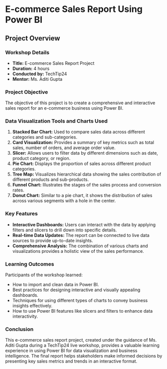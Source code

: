 # E-commerce Sales Report Using Power BI
## Project Overview

### Workshop Details
- **Title:** E-commerce Sales Report Project
- **Duration:** 4 hours
- **Conducted by:** TechTip24
- **Mentor:** Ms. Aditi Gupta

### Project Objective
The objective of this project is to create a comprehensive and interactive sales report for an e-commerce business using Power BI.

### Data Visualization Tools and Charts Used
1. **Stacked Bar Chart:** Used to compare sales data across different categories and sub-categories.
2. **Card Visualization:** Provides a summary of key metrics such as total sales, number of orders, and average order value.
3. **Slicer:** Allows users to filter data by different dimensions such as date, product category, or region.
4. **Pie Chart:** Displays the proportion of sales across different product categories.
5. **Tree Map:** Visualizes hierarchical data showing the sales contribution of different products and sub-products.
6. **Funnel Chart:** Illustrates the stages of the sales process and conversion rates.
7. **Donut Chart:** Similar to a pie chart, it shows the distribution of sales across various segments with a hole in the center.

### Key Features
- **Interactive Dashboards:** Users can interact with the data by applying filters and slicers to drill down into specific details.
- **Real-time Data Updates:** The report can be connected to live data sources to provide up-to-date insights.
- **Comprehensive Analysis:** The combination of various charts and visualizations provides a holistic view of the sales performance.
  
### Learning Outcomes
Participants of the workshop learned:
- How to import and clean data in Power BI.
- Best practices for designing interactive and visually appealing dashboards.
- Techniques for using different types of charts to convey business insights effectively.
- How to use Power BI features like slicers and filters to enhance data interactivity.

### Conclusion
This e-commerce sales report project, created under the guidance of Ms. Aditi Gupta during a TechTip24 live workshop, provides a valuable learning experience in using Power BI for data visualization and business intelligence. The final report helps stakeholders make informed decisions by presenting key sales metrics and trends in an interactive format.
